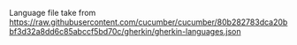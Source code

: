 Language file take from https://raw.githubusercontent.com/cucumber/cucumber/80b282783dca20bbf3d32a8dd6c85abccf5bd70c/gherkin/gherkin-languages.json
